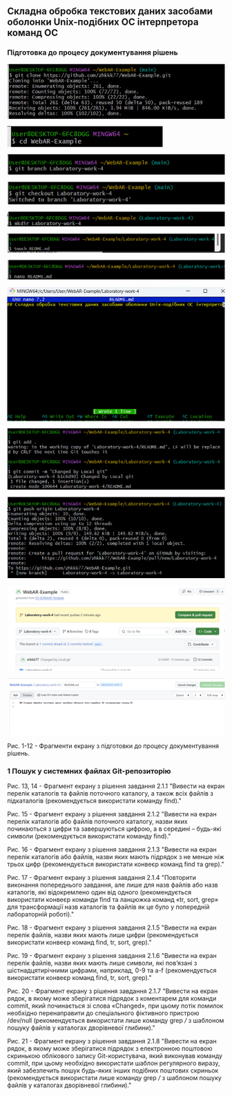 ## Складна обробка текстових даних засобами оболонки Unix-подібних ОС інтерпретора команд ОС

### Підготовка до процесу документування рішень
![image](https://github.com/zhkkk77/WebAR-Example/blob/Laboratory-work-4/photo_1.jpg)

![image](https://github.com/zhkkk77/WebAR-Example/blob/Laboratory-work-4/photo_2.jpg)

![image](https://github.com/zhkkk77/WebAR-Example/blob/Laboratory-work-4/photo_3.jpg)

![image](https://github.com/zhkkk77/WebAR-Example/blob/Laboratory-work-4/photo_4.jpg)

![image](https://github.com/zhkkk77/WebAR-Example/blob/Laboratory-work-4/photo_5.jpg)

![image](https://github.com/zhkkk77/WebAR-Example/blob/Laboratory-work-4/photo_6.jpg)

![image](https://github.com/zhkkk77/WebAR-Example/blob/Laboratory-work-4/photo_7.jpg)

![image](https://github.com/zhkkk77/WebAR-Example/blob/Laboratory-work-4/photo_8.jpg)

![image](https://github.com/zhkkk77/WebAR-Example/blob/Laboratory-work-4/photo_9.jpg)

![image](https://github.com/zhkkk77/WebAR-Example/blob/Laboratory-work-4/photo_10.jpg)

![image](https://github.com/zhkkk77/WebAR-Example/blob/Laboratory-work-4/photo_11.jpg)

![image](https://github.com/zhkkk77/WebAR-Example/blob/Laboratory-work-4/photo_12.jpg)

Рис. 1-12 - Фрагменти екрану з підготовки до процесу документування рішень.

### 1 Пошук у системних файлах Git-репозиторію



Рис. 13, 14 - Фрагмент екрану з рішення завдання 2.1.1 "Вивести на екран перелік каталогів та файлів поточного каталогу, а також всіх файлів з підкаталогів (рекомендується використати команду find)."

Рис. 15 - Фрагмент екрану з рішення завдання 2.1.2 "Вивести на екран перелік каталогів або файлів поточного каталогу, назви яких починаються з цифри та завершуються цифрою, а в середині – будь-які символи (рекомендується використати команду find)."

Рис. 16 - Фрагмент екрану з рішення завдання 2.1.3 "Вивести на екран перелік каталогів або файлів, назви яких мають підрядок з не менше ніж трьох цифр (рекомендується використати конвеєр команд find та grep)."

Рис. 17 - Фрагмент екрану з рішення завдання 2.1.4 "Повторити виконання попереднього завдання, але лише для назв файлів або назв каталогів, які відокремлено один від одного (рекомендується використати конвеєр команди find та ланцюжка команд «tr, sort, grep» для трансформації назв каталогів та файлів як це було у попередній лабораторній роботі)."

Рис. 18 - Фрагмент екрану з рішення завдання 2.1.5 "Вивести на екран перелік файлів, назви яких мають лише цифри (рекомендується використати конвеєр команд find, tr, sort, grep)."

Рис. 19 - Фрагмент екрану з рішення завдання 2.1.6 "Вивести на екран перелік файлів, назви яких мають лише символи, які пов’язані з шістнадцятирічними цифрами, наприклад, 0-9 та a-f (рекомендується використати конвеєр команд find, tr, sort, grep)."

Рис. 20 - Фрагмент екрану з рішення завдання 2.1.7 "Вивести на екран рядок, в якому може зберігатися підрядок з коментарем для команди commit, який починається зі слова «Changed», при цьому потік помилок необхідно перенаправити до спеціального фіктивного пристрою /dev/null (рекомендується використати лише команду grep */* з шаблоном пошуку файлів у каталогах дворівневої глибини)."

Рис. 21 - Фрагмент екрану з рішення завдання 2.1.8 "Вивести на екран рядок, в якому може зберігатися підрядок з електронною поштовою скринькою облікового запису Git-користувача, який виконував команду commit, при цьому необхідно використати шаблон регулярного виразу, який забезпечить пошук будь-яких інших подібних поштових скриньок (рекомендується використати лише команду grep */* з шаблоном пошуку файлів у каталогах дворівневої глибини)."






